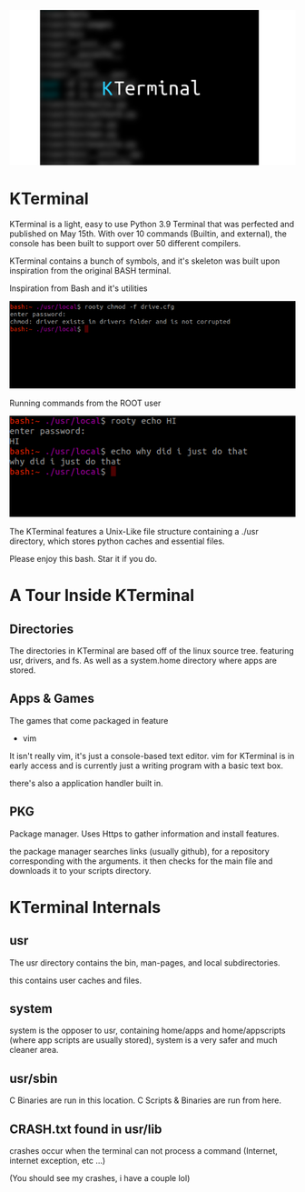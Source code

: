 
![img_1.png](img_1.png)

# KTerminal

KTerminal is a light, easy to use Python 3.9 Terminal that 
was perfected and published on May 15th. With over 10 commands (Builtin, and external),
the console has been built to support over 50 different compilers.

KTerminal contains a bunch of symbols, and it's skeleton was built
upon inspiration from the original BASH terminal.



Inspiration from Bash and it's utilities

![img_3.png](img_3.png)



Running commands from the ROOT user

![img_4.png](img_4.png)


The KTerminal features a Unix-Like file structure containing a ./usr directory,
which stores python caches and essential files.

Please enjoy this bash. Star it if you do.

# A Tour Inside KTerminal
## Directories
The directories in KTerminal are based off of the linux
source tree. featuring usr, drivers, and fs. As
well as a system.home directory where apps are stored.
## Apps & Games
The games that come packaged in feature
- vim

It isn't really vim, it's just a console-based text editor.
vim for KTerminal is in early access and is currently just a
writing program with a basic text box.

there's also a application handler built in.

## PKG
Package manager. Uses Https to gather information and
install features.

the package manager searches links (usually github), 
for a repository corresponding with the arguments.
it then checks for the main file and downloads it to your scripts directory.
# KTerminal Internals
## usr
The usr directory contains the bin, man-pages, and local subdirectories.

this contains user caches and files.

## system
system is the opposer to usr, containing home/apps
and home/appscripts (where app scripts are usually stored),
system is a very safer and much cleaner area.

## usr/sbin
C Binaries are run in this location.
C Scripts & Binaries are run from here.

## CRASH.txt found in usr/lib
crashes occur when the terminal can not process a command (Internet, internet exception, etc ...)

(You should see my crashes, i have a couple lol)